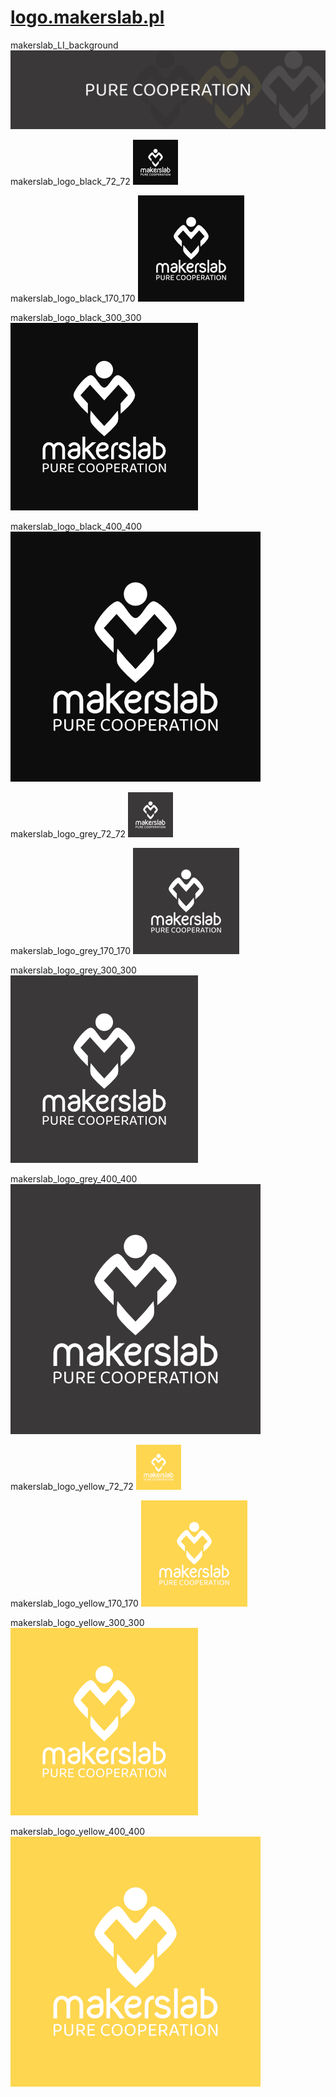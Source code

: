 # [logo.makerslab.pl](http://logo.makerslab.pl)


makerslab_LI_background
![makerslab_LI_background](img/makerslab_LI_background.png)

makerslab_logo_black_72_72
![makerslab_logo_black_72_72](img/makerslab_logo_black_72_72.png)

makerslab_logo_black_170_170
![makerslab_logo_black_170_170](img/makerslab_logo_black_170_170.png)

makerslab_logo_black_300_300
![makerslab_logo_black_300_300](img/makerslab_logo_black_300_300.png)

makerslab_logo_black_400_400
![makerslab_logo_black_400_400](img/makerslab_logo_black_400_400.png)

makerslab_logo_grey_72_72
![makerslab_logo_grey_72_72](img/makerslab_logo_grey_72_72.png)

makerslab_logo_grey_170_170
![makerslab_logo_grey_170_170](img/makerslab_logo_grey_170_170.png)

makerslab_logo_grey_300_300
![makerslab_logo_grey_300_300](img/makerslab_logo_grey_300_300.png)

makerslab_logo_grey_400_400
![makerslab_logo_grey_400_400](img/makerslab_logo_grey_400_400.png)

makerslab_logo_yellow_72_72
![makerslab_logo_yellow_72_72](img/makerslab_logo_yellow_72_72.png)

makerslab_logo_yellow_170_170
![makerslab_logo_yellow_170_170](img/makerslab_logo_yellow_170_170.png)

makerslab_logo_yellow_300_300
![makerslab_logo_yellow_300_300](img/makerslab_logo_yellow_300_300.png)

makerslab_logo_yellow_400_400
![makerslab_logo_yellow_400_400](img/makerslab_logo_yellow_400_400.png)